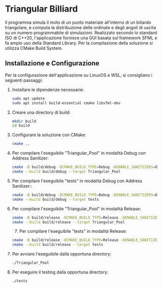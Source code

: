 # Triangular Billiard
Il programma simula il moto di un punto materiale all'interno di un biliardo triangolare, e computa la distribuzione delle ordinate e degli angoli di uscita su un numero programmabile di simulazioni.
Realizzato secondo lo standard ISO di C++20, l'applicazione fornisce una GUI basata sul framework SFML e fa ampio uso della Standard Library.
Per la compilazione della soluzione si utilizza CMake Build System.

## Installazione e Configurazione
Per la configurazione dell'applicazione su LinuxOS e WSL, si consigliano i seguenti passaggi:

1. Installare le dipendenze necessarie:

    ```bash
    sudo apt update
    sudo apt install build-essential cmake libsfml-dev
    ```

2. Creare una directory di build:

    ```bash
    mkdir build
    cd build
    ```

3. Configurare la soluzione con CMake:
   
    ```bash
    cmake ..
    ```

4. Per compilare l'eseguibile "Triangular_Pool" in modalità Debug con Address Sanitizer:

    ```bash
    cmake -B build/debug -DCMAKE_BUILD_TYPE=Debug -DENABLE_SANITIZERS=ON
    cmake --build build/debug --target Triangular_Pool
    ```
5. Per compilare l'eseguibile "tests" in modalità Debug con Address Sanitizer::

    ```bash
    cmake -B build/debug -DCMAKE_BUILD_TYPE=Debug -DENABLE_SANITIZERS=ON
    cmake --build build/debug --target tests
    ```

6.  Per compilare l'eseguibile "Triangular_Pool" in modalità Release:

    ```bash
    cmake -B build/release -DCMAKE_BUILD_TYPE=Release -DENABLE_SANITIZERS=OFF
    cmake --build build/release --target Triangular_Pool
    ```

    7.  Per compilare l'eseguibile "tests" in modalità Release:

    ```bash
    cmake -B build/release -DCMAKE_BUILD_TYPE=Release -DENABLE_SANITIZERS=OFF
    cmake --build build/release --target tests
    ```
  
8. Per avviare l'eseguibile dalla opportuna directory:
   
    ```bash
    ./Triangular_Pool
    ```

9. Per eseguire il testing dalla opportuna directory:

    ```bash
    ./tests
    ```
